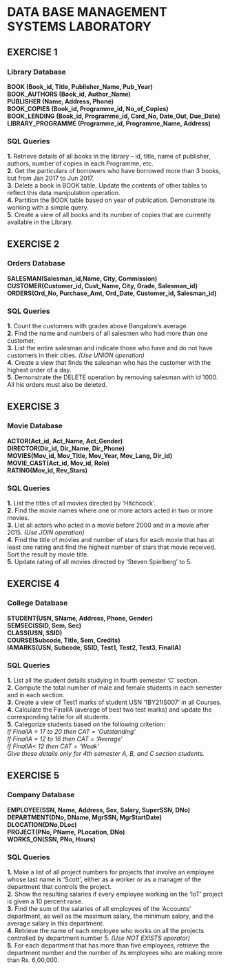 # DATA BASE MANAGEMENT SYSTEMS LABORATORY

## EXERCISE 1
### Library Database
**BOOK (Book_id, Title, Publisher_Name, Pub_Year)** <br>
**BOOK_AUTHORS (Book_id, Author_Name)** <br>
**PUBLISHER (Name, Address, Phone)** <br>
**BOOK_COPIES (Book_id, Programme_id, No_of_Copies)** <br>
**BOOK_LENDING (Book_id, Programme_id, Card_No, Date_Out, Due_Date)** <br>
**LIBRARY_PROGRAMME (Programme_id, Programme_Name, Address)** <br>

### SQL Queries
**1.** Retrieve details of all books in the library – id, title, name of publisher, authors, number of copies in each Programme, etc. <br>
**2.** Get the particulars of borrowers who have borrowed more than 3 books, but from Jan 2017 to Jun 2017. <br>
**3.** Delete a book in BOOK table. Update the contents of other tables to reflect this data manipulation operation. <br>
**4.** Partition the BOOK table based on year of publication. Demonstrate its working with a simple query. <br>
**5.** Create a view of all books and its number of copies that are currently available in the Library. <br>

## EXERCISE 2
### Orders Database
**SALESMAN(Salesman_id,Name, City, Commission)** <br>
**CUSTOMER(Customer_id, Cust_Name, City, Grade, Salesman_id)** <br>
**ORDERS(Ord_No, Purchase_Amt, Ord_Date, Customer_id, Salesman_id)** <br>

### SQL Queries
**1.** Count the customers with grades above Bangalore’s average. <br>
**2.** Find the name and numbers of all salesmen who had more than one customer. <br>
**3.** List the entire salesman and indicate those who have and do not have customers in their cities. *(Use UNION operation)* <br>
**4.** Create a view that finds the salesman who has the customer with the highest order of a day. <br>
**5.** Demonstrate the DELETE operation by removing salesman with id 1000. All his orders must also be deleted. <br>

## EXERCISE 3
### Movie Database
**ACTOR(Act_id, Act_Name, Act_Gender)** <br>
**DIRECTOR(Dir_id, Dir_Name, Dir_Phone)** <br>
**MOVIES(Mov_id, Mov_Title, Mov_Year, Mov_Lang, Dir_id)** <br>
**MOVIE_CAST(Act_id, Mov_id, Role)** <br>
**RATING(Mov_id, Rev_Stars)** <br>

### SQL Queries
**1.** List the titles of all movies directed by ‘Hitchcock’. <br>
**2.** Find the movie names where one or more actors acted in two or more movies. <br>
**3.** List all actors who acted in a movie before 2000 and in a movie after 2015. *(Use JOIN operation)* <br>
**4.** Find the title of movies and number of stars for each movie that has at least one rating and find the highest number of stars that movie received. Sort the result by movie title. <br>
**5.** Update rating of all movies directed by ‘Steven Spielberg’ to 5. <br>

## EXERCISE 4
### College Database
**STUDENT(USN, SName, Address, Phone, Gender)** <br>
**SEMSEC(SSID, Sem, Sec)** <br>
**CLASS(USN, SSID)** <br>
**COURSE(Subcode, Title, Sem, Credits)** <br>
**IAMARKS(USN, Subcode, SSID, Test1, Test2, Test3, FinalIA)** <br>

### SQL Queries
**1.** List all the student details studying in fourth semester ‘C’ section. <br>
**2.** Compute the total number of male and female students in each semester and in each section. <br>
**3.** Create a view of Test1 marks of student USN ‘1BY21IS007’ in all Courses. <br>
**4.** Calculate the FinalIA (average of best two test marks) and update the corresponding table for all students. <br>
**5.** Categorize students based on the following criterion: <br>
_If FinalIA = 17 to 20 then CAT = ‘Outstanding’_ <br>
_If FinalIA = 12 to 16 then CAT = ‘Average’_ <br>
_If FinalIA< 12 then CAT = ‘Weak’_ <br>
_Give these details only for 4th semester A, B, and C section students._ <br>

## EXERCISE 5
### Company Database
**EMPLOYEE(SSN, Name, Address, Sex, Salary, SuperSSN, DNo)** <br>
**DEPARTMENT(DNo, DName, MgrSSN, MgrStartDate)** <br>
**DLOCATION(DNo,DLoc)** <br>
**PROJECT(PNo, PName, PLocation, DNo)** <br>
**WORKS_ON(SSN, PNo, Hours)** <br>

### SQL Queries
**1.** Make a list of all project numbers for projects that involve an employee whose last name is ‘Scott’, either as a worker or as a manager of the department that controls the project. <br>
**2.** Show the resulting salaries if every employee working on the ‘IoT’ project is given a 10 percent raise. <br>
**3.** Find the sum of the salaries of all employees of the ‘Accounts’ department, as well as the maximum salary, the minimum salary, and the average salary in this department. <br>
**4.** Retrieve the name of each employee who works on all the projects controlled by department number 5. _(Use NOT EXISTS operator)_ <br>
**5.** For each department that has more than five employees, retrieve the department number and the number of its employees who are making more than Rs. 6,00,000. <br>

